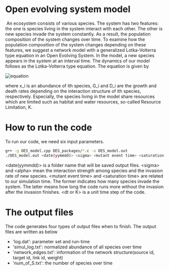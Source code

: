 # Open evolving system model
&nbsp;An ecosystem consists of various species.
The system has two features: the one is species living in the system interact with each other.
The other is new species invade the system constantly.
As a result, the population composition of the system changes over time.
To examine how the population composition of the system changes depending on these features, we suggest a network model with a generalized Lotka-Volterra type equation in an Open Evolving System.
In the model, a new species appears in the system at an interval time.
The dynamics of our model follows as the Lotka-Volterra type equation.
The equation is given by

![equation]([https://latex.codecogs.com/gif.latex?%5Cfrac%7Bd%7Bx_i%7D%7D%7Bdt%7D%3DG_i%28%5Cmathbf%7Bx%7D%29%5C%3Ax_i%5Cleft%281-%5CSigma_jx_j/K%5Cright%29&plus;D_i%28%5Cmathbf%7Bx%7D%29%5C%3Ax_i%20%5C%3B%5C%3B.](https://latex.codecogs.com/svg.image?\frac{df_i}{dt}&space;=&space;G_i(\textbf{f})f_i\left(1-\frac{\sum&space;f_j}{K}\right)&plus;D_i(\textbf{f})f_i))

where x_i is an abundance of ith species, G_i and D_i are the growth and death rates depending on the interaction structure of ith species, respectively.
Especially, the species living in the model share resources which are limited such as habitat and water resources, so-called Resource Limitation, K.

# How to run the code
To run our code, we need six input parameters. 
```bash
g++ -g OES_model.cpp OES_packages/*.c -o OES_model.out
./OES_model.out <date(yymmdd)> <sigma> <mutant event time> <saturation time> <dt or K> <alpha>
```
\<date(yymmdd)\> is a folder name that will be saved output files.
\<sigma\> and \<alpha\> mean the interaction strength among species and the invasion rate of new species.
\<mutant event time\> and \<saturation time\> are related to our simulation time. 
The former indicates how many species invade the system. 
The latter means how long the code runs more without the invasion after the invasion finishes.
\<dt or K\> is a unit time step of the code.

# The output files
The code generates four types of output files when to finish.
The output files are written as below
- 'log.dat': parameter set and run-time
- 'simul_log.txt': normalized abundance of all species over time
- 'network_edges.txt': information of the network structure(source id, target id, link id, weight)
- 'num_of_S.txt': the number of species over time
